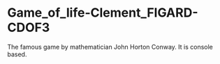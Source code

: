 # Game_of_life-Clement_FIGARD-CDOF3
The famous game by mathematician John Horton Conway. It is console based.
